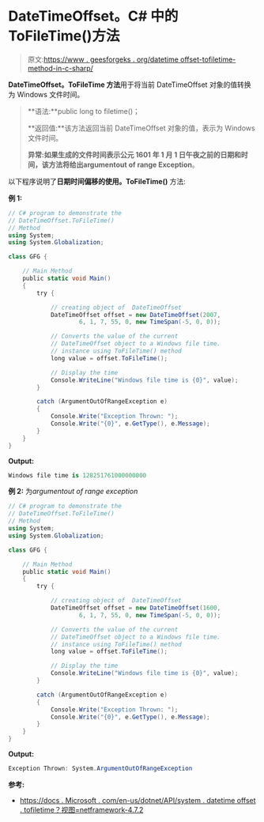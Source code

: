 # DateTimeOffset。C# 中的 ToFileTime()方法

> 原文:[https://www . geesforgeks . org/datetime offset-tofiletime-method-in-c-sharp/](https://www.geeksforgeeks.org/datetimeoffset-tofiletime-method-in-c-sharp/)

**DateTimeOffset。ToFileTime 方法**用于将当前 DateTimeOffset 对象的值转换为 Windows 文件时间。

> **语法:**public long to filetime()；
> 
> **返回值:**该方法返回当前 DateTimeOffset 对象的值，表示为 Windows 文件时间。
> 
> **异常:**如果生成的文件时间表示公元 1601 年 1 月 1 日午夜之前的日期和时间，该方法将给出**argumentout of range Exception**。

以下程序说明了**日期时间偏移的使用。ToFileTime()** 方法:

**例 1:**

```cs
// C# program to demonstrate the
// DateTimeOffset.ToFileTime()
// Method
using System;
using System.Globalization;

class GFG {

    // Main Method
    public static void Main()
    {
        try {

            // creating object of  DateTimeOffset
            DateTimeOffset offset = new DateTimeOffset(2007,
                    6, 1, 7, 55, 0, new TimeSpan(-5, 0, 0));

            // Converts the value of the current
            // DateTimeOffset object to a Windows file time.
            // instance using ToFileTime() method
            long value = offset.ToFileTime();

            // Display the time
            Console.WriteLine("Windows file time is {0}", value);
        }

        catch (ArgumentOutOfRangeException e) 
        {
            Console.Write("Exception Thrown: ");
            Console.Write("{0}", e.GetType(), e.Message);
        }
    }
}
```

**Output:**

```cs
Windows file time is 128251761000000000

```

**例 2:** 为*argumentout of range exception*

```cs
// C# program to demonstrate the
// DateTimeOffset.ToFileTime()
// Method
using System;
using System.Globalization;

class GFG {

    // Main Method
    public static void Main()
    {
        try {

            // creating object of  DateTimeOffset
            DateTimeOffset offset = new DateTimeOffset(1600,
                    6, 1, 7, 55, 0, new TimeSpan(-5, 0, 0));

            // Converts the value of the current
            // DateTimeOffset object to a Windows file time.
            // instance using ToFileTime() method
            long value = offset.ToFileTime();

            // Display the time
            Console.WriteLine("Windows file time is {0}", value);
        }

        catch (ArgumentOutOfRangeException e) 
        {
            Console.Write("Exception Thrown: ");
            Console.Write("{0}", e.GetType(), e.Message);
        }
    }
}
```

**Output:**

```cs
Exception Thrown: System.ArgumentOutOfRangeException

```

**参考:**

*   [https://docs . Microsoft . com/en-us/dotnet/API/system . datetime offset . tofiletime？视图=netframework-4.7.2](https://docs.microsoft.com/en-us/dotnet/api/system.datetimeoffset.tofiletime?view=netframework-4.7.2)